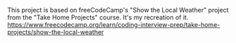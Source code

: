 This project is based on freeCodeCamp's "Show the Local Weather" project from the "Take Home Projects" course. It's my recreation of it. 
https://www.freecodecamp.org/learn/coding-interview-prep/take-home-projects/show-the-local-weather 
